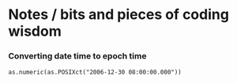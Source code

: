 # Notes / bits and pieces of coding wisdom

### Converting date time to epoch time 
`as.numeric(as.POSIXct("2006-12-30 08:00:00.000"))`
